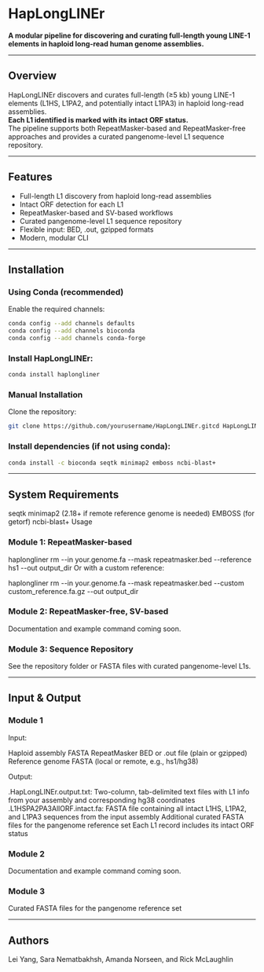 # HapLongLINEr

**A modular pipeline for discovering and curating full-length young LINE-1 elements in haploid long-read human genome assemblies.**

---

## Overview

HapLongLINEr discovers and curates full-length (≥5 kb) young LINE-1 elements (L1HS, L1PA2, and potentially intact L1PA3) in haploid long-read assemblies.  
**Each L1 identified is marked with its intact ORF status.**  
The pipeline supports both RepeatMasker-based and RepeatMasker-free approaches and provides a curated pangenome-level L1 sequence repository.

---

## Features

- Full-length L1 discovery from haploid long-read assemblies
- Intact ORF detection for each L1
- RepeatMasker-based and SV-based workflows
- Curated pangenome-level L1 sequence repository
- Flexible input: BED, .out, gzipped formats
- Modern, modular CLI

---

## Installation

### Using Conda (recommended)

Enable the required channels:
```bash
conda config --add channels defaults
conda config --add channels bioconda
conda config --add channels conda-forge
```

### Install HapLongLINEr:

```bash
conda install haplongliner
```

### Manual Installation

Clone the repository:

```bash
git clone https://github.com/yourusername/HapLongLINEr.gitcd HapLongLINEr
```

### Install dependencies (if not using conda):

```bash
conda install -c bioconda seqtk minimap2 emboss ncbi-blast+
```

---

## System Requirements

seqtk
minimap2 (2.18+ if remote reference genome is needed)
EMBOSS (for getorf)
ncbi-blast+
Usage

### Module 1: RepeatMasker-based

haplongliner rm --in your.genome.fa --mask repeatmasker.bed --reference hs1 --out output_dir
Or with a custom reference:

haplongliner rm --in your.genome.fa --mask repeatmasker.bed --custom custom_reference.fa.gz --out output_dir

### Module 2: RepeatMasker-free, SV-based

Documentation and example command coming soon.

### Module 3: Sequence Repository

See the repository folder or FASTA files with curated pangenome-level L1s.

---

## Input & Output

### Module 1

Input:

Haploid assembly FASTA
RepeatMasker BED or .out file (plain or gzipped)
Reference genome FASTA (local or remote, e.g., hs1/hg38)

Output:

.HapLongLINEr.output.txt: Two-column, tab-delimited text files with L1 info from your assembly and corresponding hg38 coordinates
.L1HSPA2PA3AllORF.intact.fa: FASTA file containing all intact L1HS, L1PA2, and L1PA3 sequences from the input assembly
Additional curated FASTA files for the pangenome reference set
Each L1 record includes its intact ORF status

### Module 2

Documentation and example command coming soon.

### Module 3

Curated FASTA files for the pangenome reference set

---

## Authors

Lei Yang, Sara Nematbakhsh, Amanda Norseen, and Rick McLaughlin

